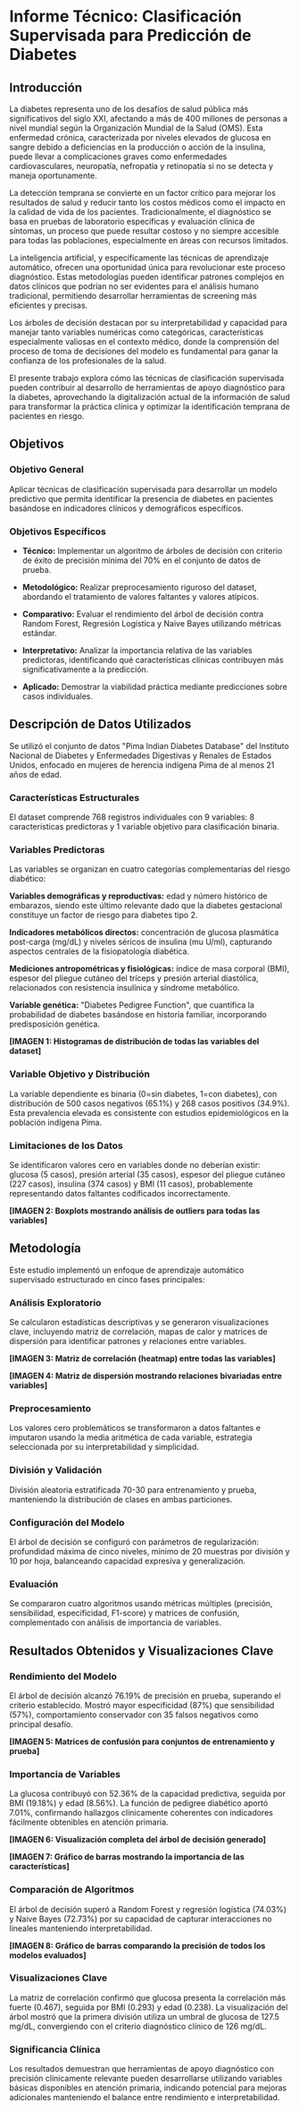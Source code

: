 # Informe Técnico: Clasificación Supervisada para Predicción de Diabetes

## Introducción

La diabetes representa uno de los desafíos de salud pública más significativos del siglo XXI, afectando a más de 400 millones de personas a nivel mundial según la Organización Mundial de la Salud (OMS). Esta enfermedad crónica, caracterizada por niveles elevados de glucosa en sangre debido a deficiencias en la producción o acción de la insulina, puede llevar a complicaciones graves como enfermedades cardiovasculares, neuropatía, nefropatía y retinopatía si no se detecta y maneja oportunamente.

La detección temprana se convierte en un factor crítico para mejorar los resultados de salud y reducir tanto los costos médicos como el impacto en la calidad de vida de los pacientes. Tradicionalmente, el diagnóstico se basa en pruebas de laboratorio específicas y evaluación clínica de síntomas, un proceso que puede resultar costoso y no siempre accesible para todas las poblaciones, especialmente en áreas con recursos limitados.

La inteligencia artificial, y específicamente las técnicas de aprendizaje automático, ofrecen una oportunidad única para revolucionar este proceso diagnóstico. Estas metodologías pueden identificar patrones complejos en datos clínicos que podrían no ser evidentes para el análisis humano tradicional, permitiendo desarrollar herramientas de screening más eficientes y precisas.

Los árboles de decisión destacan por su interpretabilidad y capacidad para manejar tanto variables numéricas como categóricas, características especialmente valiosas en el contexto médico, donde la comprensión del proceso de toma de decisiones del modelo es fundamental para ganar la confianza de los profesionales de la salud.

El presente trabajo explora cómo las técnicas de clasificación supervisada pueden contribuir al desarrollo de herramientas de apoyo diagnóstico para la diabetes, aprovechando la digitalización actual de la información de salud para transformar la práctica clínica y optimizar la identificación temprana de pacientes en riesgo.

## Objetivos

### Objetivo General

Aplicar técnicas de clasificación supervisada para desarrollar un modelo predictivo que permita identificar la presencia de diabetes en pacientes basándose en indicadores clínicos y demográficos específicos.

### Objetivos Específicos

- **Técnico:** Implementar un algoritmo de árboles de decisión con criterio de éxito de precisión mínima del 70% en el conjunto de datos de prueba.

- **Metodológico:** Realizar preprocesamiento riguroso del dataset, abordando el tratamiento de valores faltantes y valores atípicos.

- **Comparativo:** Evaluar el rendimiento del árbol de decisión contra Random Forest, Regresión Logística y Naive Bayes utilizando métricas estándar.

- **Interpretativo:** Analizar la importancia relativa de las variables predictoras, identificando qué características clínicas contribuyen más significativamente a la predicción.

- **Aplicado:** Demostrar la viabilidad práctica mediante predicciones sobre casos individuales.

## Descripción de Datos Utilizados

Se utilizó el conjunto de datos "Pima Indian Diabetes Database" del Instituto Nacional de Diabetes y Enfermedades Digestivas y Renales de Estados Unidos, enfocado en mujeres de herencia indígena Pima de al menos 21 años de edad.

### Características Estructurales

El dataset comprende 768 registros individuales con 9 variables: 8 características predictoras y 1 variable objetivo para clasificación binaria.

### Variables Predictoras

Las variables se organizan en cuatro categorías complementarias del riesgo diabético:

**Variables demográficas y reproductivas:** edad y número histórico de embarazos, siendo este último relevante dado que la diabetes gestacional constituye un factor de riesgo para diabetes tipo 2.

**Indicadores metabólicos directos:** concentración de glucosa plasmática post-carga (mg/dL) y niveles séricos de insulina (mu U/ml), capturando aspectos centrales de la fisiopatología diabética.

**Mediciones antropométricas y fisiológicas:** índice de masa corporal (BMI), espesor del pliegue cutáneo del tríceps y presión arterial diastólica, relacionados con resistencia insulínica y síndrome metabólico.

**Variable genética:** "Diabetes Pedigree Function", que cuantifica la probabilidad de diabetes basándose en historia familiar, incorporando predisposición genética.

**[IMAGEN 1: Histogramas de distribución de todas las variables del dataset]**

### Variable Objetivo y Distribución

La variable dependiente es binaria (0=sin diabetes, 1=con diabetes), con distribución de 500 casos negativos (65.1%) y 268 casos positivos (34.9%). Esta prevalencia elevada es consistente con estudios epidemiológicos en la población indígena Pima.

### Limitaciones de los Datos

Se identificaron valores cero en variables donde no deberían existir: glucosa (5 casos), presión arterial (35 casos), espesor del pliegue cutáneo (227 casos), insulina (374 casos) y BMI (11 casos), probablemente representando datos faltantes codificados incorrectamente.

**[IMAGEN 2: Boxplots mostrando análisis de outliers para todas las variables]**

## Metodología

Este estudio implementó un enfoque de aprendizaje automático supervisado estructurado en cinco fases principales:

### Análisis Exploratorio

Se calcularon estadísticas descriptivas y se generaron visualizaciones clave, incluyendo matriz de correlación, mapas de calor y matrices de dispersión para identificar patrones y relaciones entre variables.

**[IMAGEN 3: Matriz de correlación (heatmap) entre todas las variables]**

**[IMAGEN 4: Matriz de dispersión mostrando relaciones bivariadas entre variables]**

### Preprocesamiento

Los valores cero problemáticos se transformaron a datos faltantes e imputaron usando la media aritmética de cada variable, estrategia seleccionada por su interpretabilidad y simplicidad.

### División y Validación

División aleatoria estratificada 70-30 para entrenamiento y prueba, manteniendo la distribución de clases en ambas particiones.

### Configuración del Modelo

El árbol de decisión se configuró con parámetros de regularización: profundidad máxima de cinco niveles, mínimo de 20 muestras por división y 10 por hoja, balanceando capacidad expresiva y generalización.

### Evaluación

Se compararon cuatro algoritmos usando métricas múltiples (precisión, sensibilidad, especificidad, F1-score) y matrices de confusión, complementado con análisis de importancia de variables.

## Resultados Obtenidos y Visualizaciones Clave

### Rendimiento del Modelo

El árbol de decisión alcanzó 76.19% de precisión en prueba, superando el criterio establecido. Mostró mayor especificidad (87%) que sensibilidad (57%), comportamiento conservador con 35 falsos negativos como principal desafío.

**[IMAGEN 5: Matrices de confusión para conjuntos de entrenamiento y prueba]**

### Importancia de Variables

La glucosa contribuyó con 52.36% de la capacidad predictiva, seguida por BMI (19.18%) y edad (8.56%). La función de pedigree diabético aportó 7.01%, confirmando hallazgos clínicamente coherentes con indicadores fácilmente obtenibles en atención primaria.

**[IMAGEN 6: Visualización completa del árbol de decisión generado]**

**[IMAGEN 7: Gráfico de barras mostrando la importancia de las características]**

### Comparación de Algoritmos

El árbol de decisión superó a Random Forest y regresión logística (74.03%) y Naive Bayes (72.73%) por su capacidad de capturar interacciones no lineales manteniendo interpretabilidad.

**[IMAGEN 8: Gráfico de barras comparando la precisión de todos los modelos evaluados]**

### Visualizaciones Clave

La matriz de correlación confirmó que glucosa presenta la correlación más fuerte (0.467), seguida por BMI (0.293) y edad (0.238). La visualización del árbol mostró que la primera división utiliza un umbral de glucosa de 127.5 mg/dL, convergiendo con el criterio diagnóstico clínico de 126 mg/dL.

### Significancia Clínica

Los resultados demuestran que herramientas de apoyo diagnóstico con precisión clínicamente relevante pueden desarrollarse utilizando variables básicas disponibles en atención primaria, indicando potencial para mejoras adicionales manteniendo el balance entre rendimiento e interpretabilidad.
